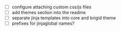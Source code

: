 
- [ ] configure attaching custom css/js files
- [ ] add themes section into the readme
- [ ] separate jinja templates into core and brigid theme
- [ ] prefixes for jinjaglobal names?
